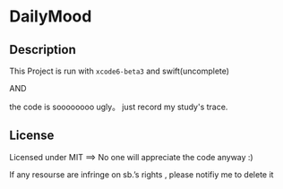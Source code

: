 DailyMood
=========

Description
----------------
This Project is run with `xcode6-beta3` and swift(uncomplete)

AND 

the code is soooooooo ugly。 
just record my study's trace.


License
----------------

Licensed under MIT  ==> No one will appreciate the code anyway :) 


If any resourse are infringe on sb.’s rights , please notifiy me to delete it